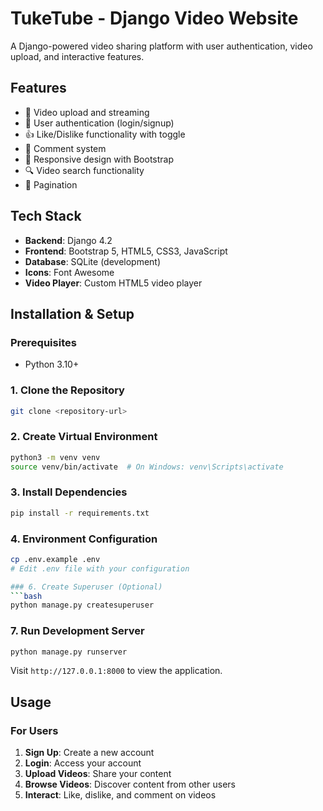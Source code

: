 # TukeTube - Django Video Website

A Django-powered video sharing platform with user authentication, video upload, and interactive features.

## Features

- 🎥 Video upload and streaming
- 👤 User authentication (login/signup)
- 👍 Like/Dislike functionality with toggle
- 💬 Comment system
- 📱 Responsive design with Bootstrap
- 🔍 Video search functionality
- 📄 Pagination

## Tech Stack

- **Backend**: Django 4.2
- **Frontend**: Bootstrap 5, HTML5, CSS3, JavaScript
- **Database**: SQLite (development)
- **Icons**: Font Awesome
- **Video Player**: Custom HTML5 video player

## Installation & Setup

### Prerequisites
- Python 3.10+

### 1. Clone the Repository
```bash
git clone <repository-url>
```

### 2. Create Virtual Environment
```bash
python3 -m venv venv
source venv/bin/activate  # On Windows: venv\Scripts\activate
```

### 3. Install Dependencies
```bash
pip install -r requirements.txt
```

### 4. Environment Configuration
```bash
cp .env.example .env
# Edit .env file with your configuration

### 6. Create Superuser (Optional)
```bash
python manage.py createsuperuser
```

### 7. Run Development Server
```bash
python manage.py runserver
```

Visit `http://127.0.0.1:8000` to view the application.

## Usage

### For Users
1. **Sign Up**: Create a new account
2. **Login**: Access your account
3. **Upload Videos**: Share your content
4. **Browse Videos**: Discover content from other users
5. **Interact**: Like, dislike, and comment on videos
